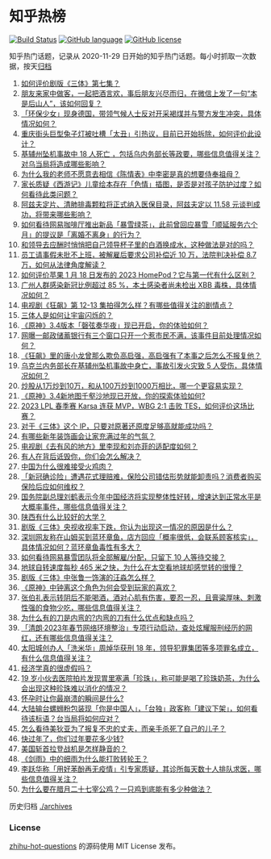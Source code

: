 # 知乎热榜
[![Build Status](https://github.com/ToWeLong/zhihu-hot-questions/workflows/CI/badge.svg)](https://github.com/ToWeLong/zhihu-hot-questions/actions)
[![GitHub language](https://img.shields.io/badge/language-golang-orange.svg)](https://golang.org/)
[![GitHub license](https://img.shields.io/github/license/ToWeLong/zhihu-hot-questions)](https://github.com/ToWeLong/zhihu-hot-questions/blob/main/LICENSE)

知乎热门话题，记录从 2020-11-29 日开始的知乎热门话题。每小时抓取一次数据，按天[归档](./archives)

<!-- BEGIN -->

1. [如何评价剧版《三体》第七集？](https://www.zhihu.com/question/579199288)
1. [朋友来家中做客，一起把酒言欢，事后朋友兴尽而归，在微信上发了一句“本是后山人”，该如何回复？](https://www.zhihu.com/question/578894611)
1. [「环保少女」现身德国，带领气候人士反对开采褐煤并与警方发生冲突，具体情况如何？](https://www.zhihu.com/question/579044240)
1. [重庆街头巨型兔子灯被吐槽「太丑」引热议，目前已开始拆除，如何评价此设计？](https://www.zhihu.com/question/579354260)
1. [基辅州坠机事故中 18 人死亡 ，包括乌内务部长等政要，哪些信息值得关注？对乌当局将造成哪些影响？](https://www.zhihu.com/question/579419205)
1. [为什么我的老师不愿意去相信《陈情表》中李密是真的想要侍奉祖母？](https://www.zhihu.com/question/512507266)
1. [家长质疑《西游记》儿童绘本存在「色情」插图，是否是对孩子防护过度？如何看待此类问题？](https://www.zhihu.com/question/579336137)
1. [阿兹夫定片、清肺排毒颗粒将正式纳入医保目录，阿兹夫定以 11.58 元谈判成功，将带来哪些影响？](https://www.zhihu.com/question/579396704)
1. [如何看待网易咖啡厅推出新品「暴雪绿茶」，此前曾回应暴雪「顺延服务六个月」的提议是「离婚不离身」的行为？](https://www.zhihu.com/question/579334319)
1. [和领导去应酬时悄悄把自己领导杯子里的白酒换成水，这种做法是对的吗？](https://www.zhihu.com/question/555761462)
1. [员工请事假未批不上班，被解雇后要求公司补偿近 10 万，法院判决补偿 8.7 万，如何从法律角度解读？](https://www.zhihu.com/question/579002597)
1. [如何评价苹果 1 月 18 日发布的 2023 HomePod？它与第一代有什么区别？](https://www.zhihu.com/question/579476708)
1. [广州人群感染新冠比例超过 85 %，本土感染者尚未检出 XBB 毒株，具体情况如何？](https://www.zhihu.com/question/579335317)
1. [电视剧《狂飙》第 12-13 集拍得怎么样？有哪些值得关注的剧情点？](https://www.zhihu.com/question/579454146)
1. [三体人是如何让宇宙闪烁的？](https://www.zhihu.com/question/579272329)
1. [《原神》3.4版本「磬弦奏华夜」现已开启，你的体验如何？](https://www.zhihu.com/question/579339253)
1. [网曝一邮政储蓄银行有三个窗口只开一个惹市民不满，该事件目前处理情况如何？](https://www.zhihu.com/question/578875476)
1. [《狂飙》里的唐小龙曾那么欺负高启强，高启强有了本事之后怎么不报复他？](https://www.zhihu.com/question/579036542)
1. [乌克兰内务部长在基辅州坠机事故中身亡，事故引发火灾致 5 人受伤，具体情况如何？](https://www.zhihu.com/question/579419476)
1. [炒股从1万炒到10万，和从100万炒到1000万相比，哪一个更容易实现？](https://www.zhihu.com/question/579046394)
1. [《原神》3.4新地图千壑沙地现已开放，你的探索体验如何?](https://www.zhihu.com/question/579328162)
1. [2023 LPL 春季赛 Karsa 连获 MVP，WBG 2:1 击败 TES，如何评价这场比赛？](https://www.zhihu.com/question/579460227)
1. [对于《三体》这个 IP，只要对原著还原度足够高就能成功吗？](https://www.zhihu.com/question/579032961)
1. [有哪些新年装饰画会让家充满过年的气氛？](https://www.zhihu.com/question/439207389)
1. [电视剧《去有风的地方》里李现和刘亦菲的适配度如何？](https://www.zhihu.com/question/577829651)
1. [有人在背后诋毁你，你们会怎么解决？](https://www.zhihu.com/question/575609547)
1. [中国为什么很难接受火鸡肉？](https://www.zhihu.com/question/20638014)
1. [「新冠确诊险」遭遇花式理赔难，保险公司错估形势就能卸责吗？消费者购买保险后应如何维权？](https://www.zhihu.com/question/579011013)
1. [国务院副总理刘鹤表示今年中国经济将实现整体性好转，增速达到正常水平是大概率事件，哪些信息值得关注？](https://www.zhihu.com/question/579319665)
1. [陕西有什么比较好的大学？](https://www.zhihu.com/question/385498167)
1. [剧版《三体》央视收视率下跌，你认为出现这一情况的原因是什么？](https://www.zhihu.com/question/579004187)
1. [深圳网友称在山姆买到蓝环章鱼，店方回应「概率很低，会联系顾客核实」，具体情况如何？蓝环章鱼毒性有多大？](https://www.zhihu.com/question/579312606)
1. [如何看待网易暴雪团队将全部解雇/分配，只留下 10 人等待交接？](https://www.zhihu.com/question/579211961)
1. [地球自转速度每秒 465 米之快，为什么在太空看地球却感觉转的很慢？](https://www.zhihu.com/question/579214803)
1. [剧版《三体》中张鲁一饰演的汪淼怎么样？](https://www.zhihu.com/question/578880445)
1. [《原神》中钟离这个角色为何会受到玩家的喜欢？](https://www.zhihu.com/question/558683946)
1. [张伯礼表示转阴后不能喝酒，酒对心肌有伤害，要忍一忍，且膏粱厚味、刺激性强的食物少吃，哪些信息值得关注？](https://www.zhihu.com/question/579325183)
1. [为什么有的刀是内弯的?内弯的刀有什么优点和缺点吗？](https://www.zhihu.com/question/279251945)
1. [「清朗·2023年春节网络环境整治」专项行动启动，查处炫耀服刑经历的网红，还有哪些信息值得关注？](https://www.zhihu.com/question/579402706)
1. [太阳城创办人「洗米华」周焯华获刑 18 年，领导犯罪集团等多项罪名成立，有什么信息值得关注？](https://www.zhihu.com/question/579339403)
1. [经济学真的很虚假吗？](https://www.zhihu.com/question/306024064)
1. [19 岁小伙去医院拍片发现胃里塞满「珍珠」，称可能是喝了珍珠奶茶，为什么会出现这种珍珠难以消化的情况？](https://www.zhihu.com/question/578064076)
1. [怀孕时让你最崩溃的瞬间是什么?](https://www.zhihu.com/question/428436945)
1. [大陆输台螺蛳粉包装现「你是中国人」，「台独」政客称「建议下架」，如何看待该标语？台当局将如何应对？](https://www.zhihu.com/question/579032116)
1. [怎么看待美狄亚为了报复不忠的丈夫，而亲手杀死了自己的儿子？](https://www.zhihu.com/question/22346763)
1. [快过年了，你们过年要花多少钱?](https://www.zhihu.com/question/570268186)
1. [美国斩首拉登战机是怎样静音的？](https://www.zhihu.com/question/318800368)
1. [《剑雨》中的细雨为什么能打败转轮王？](https://www.zhihu.com/question/464609709)
1. [李跃华称「用好苯酚再无疫情」引专家质疑，其诊所每天数十人排队求医，哪些信息值得关注？](https://www.zhihu.com/question/579200444)
1. [为什么要在腊月二十七宰公鸡？一只鸡到底能有多少种做法？](https://www.zhihu.com/question/579021459)

<!-- END -->

历史归档 [./archives](./archives)


### License
[zhihu-hot-questions](https://github.com/towelong/zhihu-hot-questions) 的源码使用 MIT License 发布。